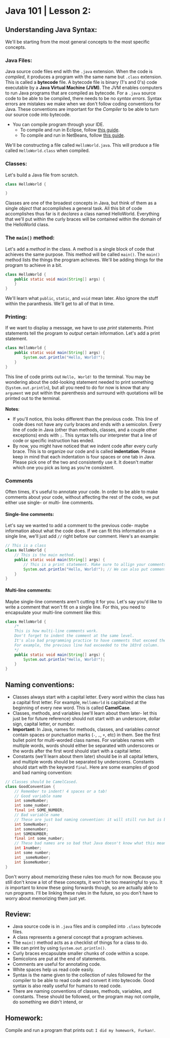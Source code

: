 # Java 101 | Lesson 2:
## Understanding Java Syntax:
We'll be starting from the most general concepts to the most specific concepts. 
### Java Files:
Java source code files end with the `.java` extension. When the code is _compiled_, it produces a program with the same name but `.class` extension. This is called a **bytecode** file. A bytecode file is binary (1's and 0's) code executable by a **Java Virtual Machine (JVM)**. The JVM enables computers to run Java programs that are compiled as bytecode. For a `.java` source code to be able to be compiled, there needs to be no _syntax errors_. Syntax errors are mistakes we make when we don't follow coding conventions for Java. These conventions are important for the _Compiler_ to be able to turn our source code into bytecode.
* You can compile program through your IDE.
  * To compile and run in Eclipse, follow [this guide](http://pages.cs.wisc.edu/~cs302/labs/EclipseTutorial/Step_04.html).
  * To compile and run in NetBeans, follow [this guide](https://netbeans.org/kb/docs/java/quickstart.html#run).
  
We'll be constructing a file called `HelloWorld.java`. This will produce a file called `HelloWorld.class` when compiled.
### Classes:
Let's build a Java file from scratch.
```Java
class HelloWorld {

}
```
Classes are one of the broadest concepts in Java, but think of them as a single _object_ that accomplishes a general task. All this bit of code accomplishes thus far is it _declares_ a class named HelloWorld. Everything that we'll put within the curly braces will be contained within the domain of the HelloWorld class.
### The `main()` method:
Let's add a _method_ in the class. A method is a single block of code that achieves the same purpose. This method will be called `main()`. The `main()` method lists the things the program achieves. We'll be adding things for the program to achieve in a bit.
```Java
class HelloWorld {
    public static void main(String[] args) {
    }
}
```
We'll learn what `public`, `static`, and `void` mean later. Also ignore the stuff within the paranthesis. We'll get to all of that in time.
### Printing:
If we want to display a message, we have to use _print_ statements. Print statements tell the program to _output_ certain information. Let's add a print statement.
```Java
class HelloWorld {
    public static void main(String[] args) {
        System.out.println("Hello, World!");
    }
}
```
This line of code prints out `Hello, World!` to the terminal. You may be wondering about the odd-looking statement needed to print something (`System.out.println`), but all you need to do for now is know that any `argument` we put within the parenthesis and surround with quotations will be printed out to the terminal.
<br><br>**Notes**:
* If you'll notice, this looks different than the previous code. This line of code does not have any curly braces and ends with a semicolon. Every line of code in Java (other than methods, classes, and a couple other exceptions) ends with `;`. This syntax tells our interpreter that a line of code or specific instruction has ended.
* By now, you might have noticed that we indent code after every curly brace. This is to organize our code and is called **indentation**. Please keep in mind that each indentation is four spaces or one tab in Java. Please pick one of the two and consistently use it. It doesn't matter which one you pick as long as you're consistent.
### Comments
Often times, it's useful to annotate your code. In order to be able to make comments about your code, without affecting the rest of the code, we put either use single- or multi- line comments.
#### Single-line comments:
Let's say we wanted to add a comment to the previous code- maybe information about what the code does. If we can fit this information on a single line, we'll just add `//` right before our comment. Here's an example:
```Java
// This is a class
class HelloWorld {
    // This is the main method.
    public static void main(String[] args) {
        // This is a print statement. Make sure to allign your comments so that they are indented with the rest of the code.
        System.out.println("Hello, World!"); // We can also put comments right after a line of code, like this.
    }
}
```
#### Multi-line comments:
Maybe single-line comments aren't cutting it for you. Let's say you'd like to write a comment that won't fit on a single line. For this, you need to encapsulate your multi-line comment like this:
```Java
class HelloWorld {
    /*
    This is how multi-line comments work.
    Don't forget to indent the comment at the same level.
    It's also bad programming practice to have comments that exceed the 100'th column on a single line.
    For example, the previous line had exceeded to the 103rd column.
    */
    public static void main(String[] args) {
        System.out.println("Hello, World!");
    }
}
```
## Naming conventions:
* Classes always start with a capital letter. Every word within the class has a capital first letter. For example, `HelloWorld` is capitalized at the beginning of every new word. This is called **CamelCase**.
* Classes, methods, and variables (we'll learn about them later- let this just be for future reference) should not start with an underscore, dollar sign, capital letter, or number.
* **Important:** In Java, names for methods, classes, and variables *cannot* contain spaces or punctuation marks (`-`, `,`, `+`, etc) in them. See the first bullet point for multi-worded class names. For variables names with multiple words, words should either be separated with underscores or the words after the first word should start with a capital letter.
* Constants (we'll learn about them later) should be in all capital letters, and multiple words should be separated by underscores. Constants should start with the keyword `final`.
Here are some examples of good and bad naming convention:
```Java
// Classes should be CamelCased.
class GoodConvention {
    // Remember to indent! 4 spaces or a tab!
    // Good variable name
    int someNumber;
    int some_number;
    final int SOME_NUMBER;
    // Bad variable name
    // These are just bad naming convention: it will still run but is bad naming convention.
    int SomeNumber;
    int somenumber;
    int SOMENUMBER;
    final int some_number;
    // These bad names are so bad that Java doesn't know what this means! The program will not compile.
    int 1number;
    int some number;
    int _someNumber;
    int $someNumber;
}
```
Don't worry about memorizing these rules too much for now. Because you still don't know a lot of these concepts, it won't be too meaningful to you. It *is* important to know these going forwards though, so are actually able to run programs. I'll be linking these rules in the future, so you don't have to worry about memorizing them just yet.

## Review:
* Java source code is in `.java` files and is compiled into `.class` bytecode files.
* A class represents a general concept that a program achieves.
* The `main()` method acts as a checklist of things for a class to do.
* We can print by using `System.out.println()`.
* Curly braces encapsulate smaller chunks of code within a scope.
* Semicolons are put at the end of statements.
* Comments are useful for annotating code.
* White spaces help us read code easily.
* Syntax is the name given to the collection of rules followed for the compiler to be able to read code and convert it into bytecode. Good syntax is also really useful for humans to read code.
* There are naming conventions of classes, methods, variables, and constants. These should be followed, or the program may not compile, do something we didn't intend, or 

## Homework:
Compile and run a program that prints out: `I did my homework, Furkan!`.
